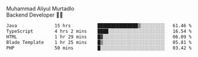 Muhammad Aliyul Murtadlo
<br>
Backend Developer 👨‍💻
<br>
<!--START_SECTION:waka-->

```txt
Java              15 hrs          ███████████████▒░░░░░░░░░   61.46 %
TypeScript        4 hrs 2 mins    ████░░░░░░░░░░░░░░░░░░░░░   16.54 %
HTML              1 hr 29 mins    █▓░░░░░░░░░░░░░░░░░░░░░░░   06.09 %
Blade Template    1 hr 25 mins    █▒░░░░░░░░░░░░░░░░░░░░░░░   05.81 %
PHP               50 mins         █░░░░░░░░░░░░░░░░░░░░░░░░   03.42 %
```

<!--END_SECTION:waka-->
